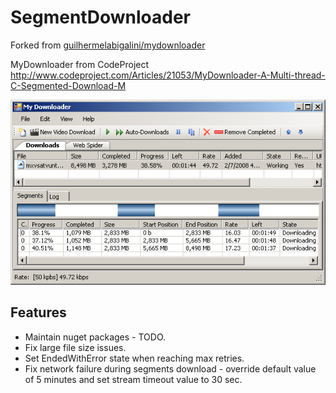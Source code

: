 # SegmentDownloader

Forked from [guilhermelabigalini/mydownloader](https://github.com/guilhermelabigalini/mydownloader)

MyDownloader from CodeProject http://www.codeproject.com/Articles/21053/MyDownloader-A-Multi-thread-C-Segmented-Download-M

![MyDwnloader1](src/docs/MyDwnloader1.png)

## Features
- Maintain nuget packages - TODO.
- Fix large file size issues.
- Set EndedWithError state when reaching max retries.
- Fix network failure during segments download - override default value of 5 minutes and set stream timeout value to 30 sec.
